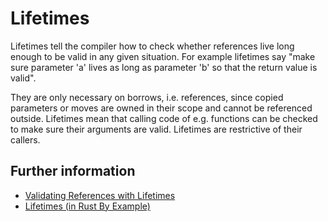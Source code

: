 # Lifetimes

Lifetimes tell the compiler how to check whether references live long
enough to be valid in any given situation. For example lifetimes say
"make sure parameter 'a' lives as long as parameter 'b' so that the return
value is valid".

They are only necessary on borrows, i.e. references,
since copied parameters or moves are owned in their scope and cannot
be referenced outside. Lifetimes mean that calling code of e.g. functions
can be checked to make sure their arguments are valid. Lifetimes are
restrictive of their callers.

## Further information

- [Validating References with Lifetimes](https://doc.rust-lang.org/book/ch10-03-lifetime-syntax.html)
- [Lifetimes (in Rust By Example)](https://doc.rust-lang.org/stable/rust-by-example/scope/lifetime.html)